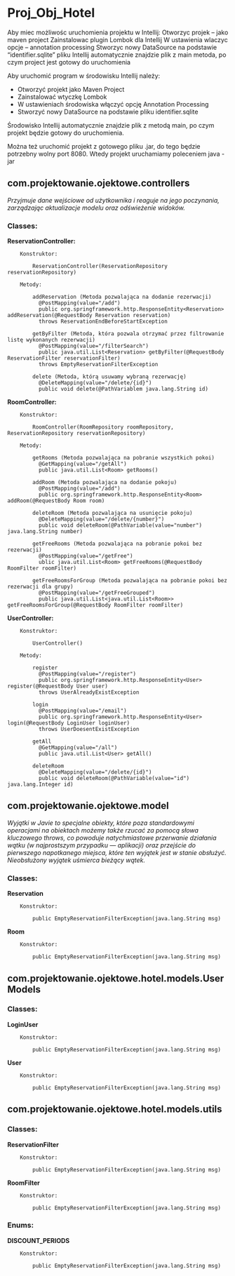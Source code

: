 # Proj_Obj_Hotel

Aby miec możliwośc uruchomienia projektu w Intellij:
	Otworzyc projek – jako maven project
	Zainstalowac plugin Lombok dla Intellij
	W ustawienia wlaczyc opcje – annotation processing
	Stworzyc nowy DataSource na podstawie “identifier.sqlite” pliku
Intellij automatycznie znajdzie plik z main metoda, po czym project jest gotowy do uruchomienia

Aby uruchomić program w środowisku Intellij należy:
	
* Otworzyć projekt jako Maven Project
* Zainstalować wtyczkę Lombok
* W ustawieniach środowiska włączyć opcję Annotation Processing
* Stworzyć nowy DataSource na podstawie pliku identifier.sqlite

Środowisko Intellij automatycznie znajdzie plik z metodą main, po czym projekt będzie gotowy do uruchomienia.

Można też uruchomić projekt z gotowego pliku .jar, do tego będzie potrzebny wolny port 8080.
Wtedy projekt uruchamiamy poleceniem java -jar <nazwa pliku>


## com.projektowanie.ojektowe.controllers

*Przyjmuje dane wejściowe od użytkownika i reaguje na jego poczynania, zarządzając aktualizacje modelu oraz odświeżenie widoków.*

### Classes:
**ReservationController:**

        Konstruktor: 
        
            ReservationController(ReservationRepository reservationRepository) 
        
        Metody:
        
            addReservation (Metoda pozwalająca na dodanie rezerwacji)
              @PostMapping(value="/add")
              public org.springframework.http.ResponseEntity<Reservation> addReservation(@RequestBody Reservation reservation)
              throws ReservationEndBeforeStartException
            
            getByFilter (Metoda, która pozwala otrzymać przez filtrowanie listę wykonanych rezerwacji)
              @PostMapping(value="/filterSearch")
              public java.util.List<Reservation> getByFilter(@RequestBody ReservationFilter reservationFilter)
              throws EmptyReservationFilterException
            
            delete (Metoda, którą usuwamy wybraną rezerwację)
              @DeleteMapping(value="/delete/{id}")
              public void delete(@PathVariablem java.lang.String id)


**RoomController:**  
        
        Konstruktor: 
            
            RoomController(RoomRepository roomRepository, ReservationRepository reservationRepository) 
        
        Metody:
            
            getRooms (Metoda pozwalająca na pobranie wszystkich pokoi)
              @GetMapping(value="/getAll")
              public java.util.List<Room> getRooms()
            
            addRoom (Metoda pozwalająca na dodanie pokoju)
              @PostMapping(value="/add")
              public org.springframework.http.ResponseEntity<Room> addRoom(@RequestBody Room room)
            
            deleteRoom (Metoda pozwalająca na usunięcie pokoju)
              @DeleteMapping(value="/delete/{number}")
              public void deleteRoom(@PathVariable(value="number") java.lang.String number)
            
            getFreeRooms (Metoda pozwalająca na pobranie pokoi bez rezerwacji)
              @PostMapping(value="/getFree")
              ublic java.util.List<Room> getFreeRooms(@RequestBody RoomFilter roomFilter)
            
            getFreeRoomsForGroup (Metoda pozwalająca na pobranie pokoi bez rezerwacji dla grupy)
              @PostMapping(value="/getFreeGrouped")
              public java.util.List<java.util.List<Room>> getFreeRoomsForGroup(@RequestBody RoomFilter roomFilter)

**UserController:**
        
        Konstruktor: 
            
            UserController() 
        
        Metody:
            
            register
              @PostMapping(value="/register")
              public org.springframework.http.ResponseEntity<User> register(@RequestBody User user)
              throws UserAlreadyExistException
            
            login
              @PostMapping(value="/email")
              public org.springframework.http.ResponseEntity<User> login(@RequestBody LoginUser loginUser)
              throws UserDoesentExistException
            
            getAll
              @GetMapping(value="/all")
              public java.util.List<User> getAll()
              
            deleteRoom
              @DeleteMapping(value="/delete/{id}")
              public void deleteRoom(@PathVariable(value="id") java.lang.Integer id)
              
              
## com.projektowanie.ojektowe.model

*Wyjątki w Javie to specjalne obiekty, które poza standardowymi operacjami na obiektach możemy także rzucać za pomocą słowa kluczowego throws, co powoduje natychmiastowe przerwanie działania wątku (w najprostszym przypadku — aplikacji) oraz przejście do pierwszego napotkanego miejsca, które ten wyjątek jest w stanie obsłużyć. Nieobsłużony wyjątek uśmierca bieżący wątek.*

### Classes:
**Reservation**

        Konstruktor: 
        
            public EmptyReservationFilterException(java.lang.String msg)
           
**Room**

        Konstruktor: 
        
            public EmptyReservationFilterException(java.lang.String msg)

## com.projektowanie.ojektowe.hotel.models.UserModels

### Classes:
**LoginUser**

        Konstruktor: 
        
            public EmptyReservationFilterException(java.lang.String msg)
           
**User**

        Konstruktor: 
        
            public EmptyReservationFilterException(java.lang.String msg)
	    
## com.projektowanie.ojektowe.hotel.models.utils

### Classes:
**ReservationFilter**

        Konstruktor: 
        
            public EmptyReservationFilterException(java.lang.String msg)
           
**RoomFilter**

        Konstruktor: 
        
            public EmptyReservationFilterException(java.lang.String msg)
	    

### Enums:	
**DISCOUNT_PERIODS**

        Konstruktor: 
        
            public EmptyReservationFilterException(java.lang.String msg)
 
